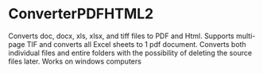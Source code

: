 # ConverterPDFHTML2
Сonverts doc, docx, xls, xlsx, and tiff files to PDF and Html. Supports multi-page TIF and converts all Excel sheets to 1 pdf document. Converts both individual files and entire folders with the possibility of deleting the source files later.
Works on windows computers
